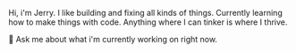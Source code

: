 Hi, i'm Jerry. I like building and fixing all kinds of things. Currently learning how to make things with code. Anything where I can tinker is where I thrive.

💬 Ask me about what i'm currently working on right now.

<!--
**jerryong89/jerryong89** is a ✨ _special_ ✨ repository because its `README.md` (this file) appears on your GitHub profile.

Here are some ideas to get you started:

- 🔭 I’m currently working on ...
- 🌱 I’m currently learning ...
- 👯 I’m looking to collaborate on ...
- 🤔 I’m looking for help with ...
- 💬 Ask me about ...
- 📫 How to reach me: ...
- 😄 Pronouns: ...
- ⚡ Fun fact: ...
-->
